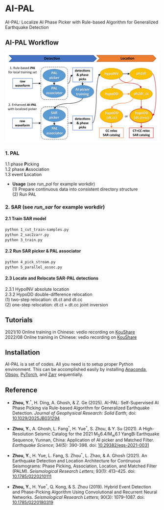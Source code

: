 # AI-PAL  
AI-PAL: Localize AI Phase Picker with Rule-based Algorithm for Generalized Earthquake Detection  

## AI-PAL Workflow  
![Zhou et al., (2024)](./doc/AI-PAL_workflow.jpg)  

### 1. PAL  
1.1 phase **P**icking  
1.2 phase **A**ssociation  
1.3 event **L**ocation  

- **Usage** (see *run_pal* for example workdir)  
(1) Prepare continuous data into consistent directory structure  
(2) Run PAL  

### 2. SAR (see *run_sar* for example workdir)  
#### 2.1 Train SAR model  
```bash
python 1_cut_train-samples.py
python 2_sac2zarr.py
python 3_train.py
```  

#### 2.2 Run SAR picker & PAL associator  
```bash
python 4_pick_stream.py
python 5_parallel_assoc.py
```  

#### 2.3 Locate and Relocate SAR-PAL detections  
2.3.1 HypoINV absolute location  
2.3.2 HypoDD double-difference relocation  
(1) two-step relocation: dt.ct and dt.cc  
(2) one-step relocation: dt.ct + dt.cc joint inversion  

## Tutorials  

2021/10 Online training in Chinese: vedio recording on [KouShare](https://www.koushare.com/lives/room/549779)  
2022/08 Online training in Chinese: vedio recording on [KouShare](https://www.koushare.com/video/videodetail/31656)  

## Installation  

AI-PAL is a set of codes. All you need is to setup proper Python environment. This can be accomplished easily by installing [Anaconda](https://www.anaconda.com/products/individual#Downloads), [Obspy](https://github.com/obspy/obspy/wiki/Installation-via-Anaconda), [PyTorch](https://pytorch.org/), and [Zarr](https://zarr.readthedocs.io/en/stable/) sequentially.  

## Reference  

- **Zhou, Y.**<sup>`*`</sup>, H. Ding, A. Ghosh, & Z. Ge (2025). AI-PAL: Self-Supervised AI Phase Picking via Rule-based Algorithm for Generalized Earthquake Detection. *Journal of Geophysical Research: Solid Earth*; doi: [10.1029/2025JB031294](https://doi.org/10.1029/2025JB031294)  

- **Zhou, Y.**, A. Ghosh, L. Fang<sup>`*`</sup>, H. Yue<sup>`*`</sup>, S. Zhou, & Y. Su (2021). A High-Resolution Seismic Catalog for the 2021 M<sub>S</sub>6.4/M<sub>w</sub>6.1 YangBi Earthquake Sequence, Yunnan, China: Application of AI picker and Matched Filter. *Earthquake Science*; 34(5): 390-398. doi: [10.29382/eqs-2021-0031](https://doi.org/10.29382/eqs-2021-0031)  

- **Zhou, Y.**, H. Yue, L. Fang, S. Zhou<sup>`*`</sup>, L. Zhao, & A. Ghosh (2021). An Earthquake Detection and Location Architecture for Continuous Seismograms: Phase Picking, Association, Location, and Matched Filter (PALM). *Seismological Research Letters*; 93(1): 413–425. doi: [10.1785/0220210111](https://doi.org/10.1785/0220210111)  

- **Zhou, Y.**, H. Yue<sup>`*`</sup>, Q. Kong, & S. Zhou (2019). Hybrid Event Detection and Phase-Picking Algorithm Using Convolutional and Recurrent Neural Networks. *Seismological Research Letters*; 90(3): 1079–1087. doi: [10.1785/0220180319](https://doi.org/10.1785/0220180319)  
